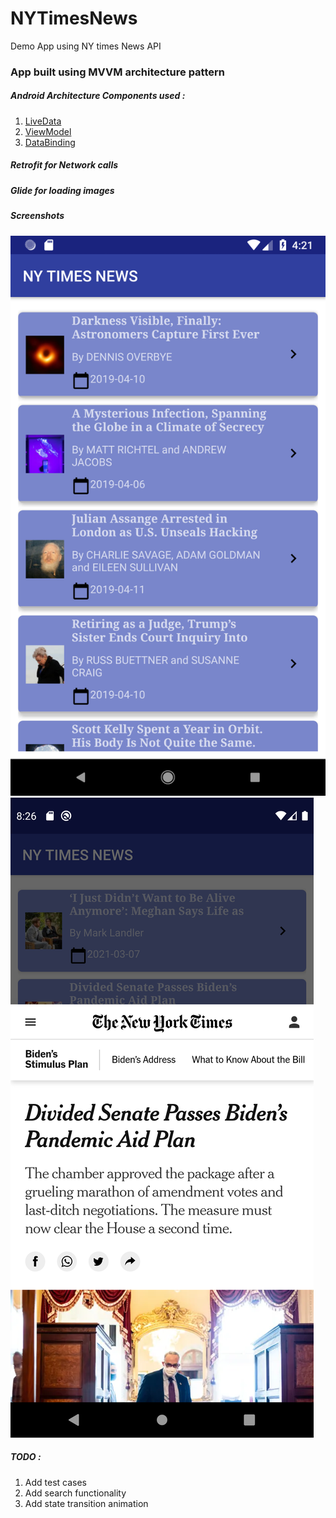 # NYTimesNews
Demo App using NY times News API 

### App built using MVVM architecture pattern

##### Android Architecture Components used :
1. [LiveData](https://developer.android.com/topic/libraries/architecture/livedata)
2. [ViewModel](https://developer.android.com/topic/libraries/architecture/viewmodel)
3. [DataBinding](https://developer.android.com/topic/libraries/data-binding)

##### Retrofit for Network calls
##### Glide for loading images

##### Screenshots
![alt text](https://github.com/rashidaattar/NYTimesNews/blob/master/app/src/main/screenshots/Screenshot_1555330958.png "Screenshot 1")
![alt text](https://github.com/rashidaattar/NYTimesNews/blob/master/app/src/main/screenshots/Screenshot_1615742778.png "Screenshot 2")

##### TODO :
1. Add test cases
2. Add search functionality
3. Add state transition animation